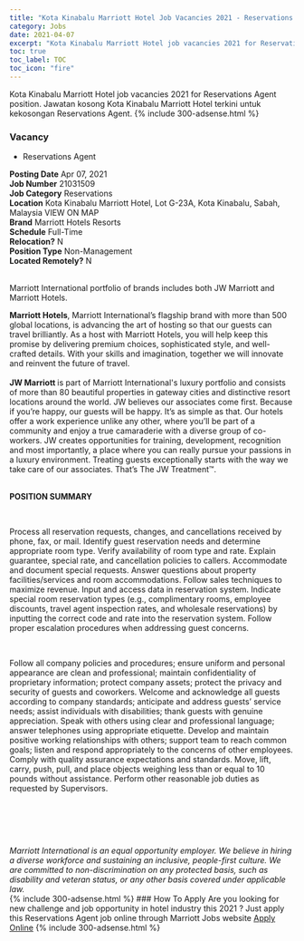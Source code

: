 ```yaml
---
title: "Kota Kinabalu Marriott Hotel Job Vacancies 2021 - Reservations Agent" 
category: Jobs 
date: 2021-04-07 
excerpt: "Kota Kinabalu Marriott Hotel job vacancies 2021 for Reservations Agent position. Jawatan kosong Kota Kinabalu Marriott Hotel terkini untuk kekosongan Reservations Agent." 
toc: true 
toc_label: TOC 
toc_icon: "fire" 
--- 
```


Kota Kinabalu Marriott Hotel job vacancies 2021 for Reservations Agent position. Jawatan kosong Kota Kinabalu Marriott Hotel terkini untuk kekosongan Reservations Agent. 
{% include 300-adsense.html %} 
### Vacancy 
- Reservations Agent 
<div><div><b>Posting Date</b> Apr 07, 2021<br><b>Job Number</b> 21031509<br><b>Job Category</b> Reservations<br><b>Location</b> Kota Kinabalu Marriott Hotel, Lot G-23A, Kota Kinabalu, Sabah, Malaysia VIEW ON MAP<br><b>Brand</b> Marriott Hotels Resorts<br><b>Schedule</b> Full-Time<br><b>Relocation?</b> N<br><b>Position Type</b> Non-Management<br><b>Located Remotely?</b> N<br><br><p>Marriott International portfolio of brands includes both JW Marriott and Marriott Hotels.<br></p> <div> <b>Marriott Hotels</b>, Marriott International&#8217;s flagship brand with more than 500 global locations, is advancing the art of hosting so that our guests can travel brilliantly. As a host with Marriott Hotels, you will help keep this promise by delivering premium choices, sophisticated style, and well-crafted details. With your skills and imagination, together we will innovate and reinvent the future of travel. </div> <div> <br> </div> <div> <b>JW Marriott </b>is part of Marriott International's luxury portfolio and consists of more than 80 beautiful properties in gateway cities and distinctive resort locations around the world. JW believes our associates come first. Because if you&#8217;re happy, our guests will be happy. It&#8217;s as simple as that. Our hotels offer a work experience unlike any other, where you&#8217;ll be part of a community and enjoy a true camaraderie with a diverse group of co-workers. JW creates opportunities for training, development, recognition and most importantly, a place where you can really pursue your passions in a luxury environment. Treating guests exceptionally starts with the way we take care of our associates. That&#8217;s The JW Treatment&#8482;. </div><br></div><div> <p><strong>POSITION SUMMARY</strong></p> <p>&#160;</p> <p>Process all reservation requests, changes, and cancellations received by phone, fax, or mail. Identify guest reservation needs and determine appropriate room type. Verify availability of room type and rate. Explain guarantee, special rate, and cancellation policies to callers. Accommodate and document special requests. Answer questions about property facilities/services and room accommodations. Follow sales techniques to maximize revenue. Input and access data in reservation system. Indicate special room reservation types (e.g., complimentary rooms, employee discounts, travel agent inspection rates, and wholesale reservations) by inputting the correct code and rate into the reservation system. Follow proper escalation procedures when addressing guest concerns.</p> <p>&#160;</p> <p>Follow all company policies and procedures; ensure uniform and personal appearance are clean and professional; maintain confidentiality of proprietary information; protect company assets; protect the privacy and security of guests and coworkers. Welcome and acknowledge all guests according to company standards; anticipate and address guests&#8217; service needs; assist individuals with disabilities; thank guests with genuine appreciation. Speak with others using clear and professional language; answer telephones using appropriate etiquette. Develop and maintain positive working relationships with others; support team to reach common goals; listen and respond appropriately to the concerns of other employees. Comply with quality assurance expectations and standards. Move, lift, carry, push, pull, and place objects weighing less than or equal to 10 pounds without assistance. Perform other reasonable job duties as requested by Supervisors.</p> <p>&#160;</p> <p>&#160;</p> </div> <div> &#160;</div> <em>Marriott International is an equal opportunity employer.&#160;We believe in hiring a diverse workforce and sustaining an inclusive, people-first culture.&#160;We are committed to non-discrimination on&#160;any&#160;protected&#160;basis, such as disability and veteran status, or any other basis covered under applicable law.</em><br></div> 
{% include 300-adsense.html %} 
### How To Apply 
Are you looking for new challenge and job opportunity in hotel industry this 2021 ?
Just apply this Reservations Agent job online through Marriott Jobs website 
<a href="https://jobs.marriott.com/marriott/jobs/21031509?lang=en-us" class="btn btn--info" target="_blank" rel="nofollow noopenner">Apply Online</a> 
{% include 300-adsense.html %} 